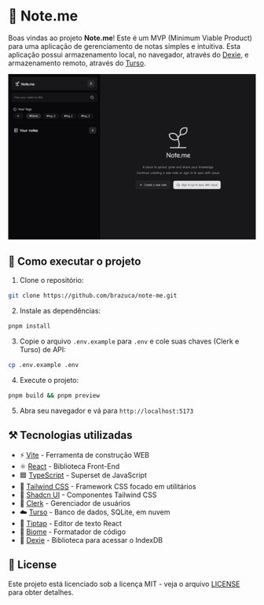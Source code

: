 # **🌱 Note.me**

Boas vindas ao projeto **Note.me**! Este é um MVP (Minimum Viable Product) para uma aplicação de gerenciamento de notas simples e intuitiva. Esta aplicação possui armazenamento local, no navegador, através do [Dexie](https://dexie.org/), e armazenamento remoto, através do [Turso](https://turso.tech/).


![Imagem do Projeto](preview.png)

## **🚀 Como executar o projeto**

1. Clone o repositório:

```bash
git clone https://github.com/brazuca/note-me.git
```

2. Instale as dependências:

```bash
pnpm install
```

3. Copie o arquivo `.env.example` para `.env` e cole suas chaves (Clerk e Turso) de API:

```bash
cp .env.example .env
```

4. Execute o projeto:

```bash
pnpm build && pnpm preview
```

5. Abra seu navegador e vá para `http://localhost:5173`

## **⚒️ Tecnologias utilizadas**

- ⚡ [Vite](https://vitejs.dev/) - Ferramenta de construção WEB
- ⚛️ [React](https://reactjs.org/) - Biblioteca Front-End
- 🟦 [TypeScript](https://www.typescriptlang.org/) - Superset de JavaScript
- 🎨 [Tailwind CSS](https://tailwindcss.com/) - Framework CSS focado em utilitários
- 🧩 [Shadcn UI](https://shadcn.com/) - Componentes Tailwind CSS
- 👤 [Clerk](https://clerk.com/) - Gerenciador de usuários
- ☁️ [Turso](https://turso.tech/) - Banco de dados, SQLite, em nuvem
- 📝 [Tiptap](https://tiptap.dev/) - Editor de texto React
- 🧹 [Biome](https://biomejs.dev/) - Formatador de código
- 💾 [Dexie](https://dexie.org/) - Biblioteca para acessar o IndexDB

## **📝 License**

Este projeto está licenciado sob a licença MIT - veja o arquivo [LICENSE](LICENSE) para obter detalhes.
